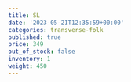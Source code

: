 ```yaml
---
title: SL
date: '2023-05-21T12:35:59+00:00'
categories: transverse-folk
published: true
price: 349
out_of_stock: false
inventory: 1
weight: 450
---
```


